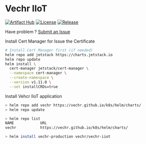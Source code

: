 # Vechr IIoT


[![Artifact Hub](https://img.shields.io/endpoint?url=https://artifacthub.io/badge/repository/vechr-iiot)](https://artifacthub.io/packages/helm/vechr/vechr-iiot)
[![License](https://img.shields.io/github/license/vechr/k8s)](https://raw.githubusercontent.com/vechr/k8s/master/LICENSE)
[![Release](https://img.shields.io/github/release/vechr/k8s.svg)](https://github.com/vechr/k8s/releases/latest)

Have problem ? [Submit an Issue](https://github.com/vechr/k8s/issues)

Install Cert Manager for Issue the Certificate
```bash
# Install Cert Manager first (if needed)
helm repo add jetstack https://charts.jetstack.io
helm repo update
helm install \
  cert-manager jetstack/cert-manager \
  --namespace cert-manager \
  --create-namespace \
  --version v1.11.0 \
  --set installCRDs=true
```

Install Vehcr IIoT application
```sh
> helm repo add vechr https://vechr.github.io/k8s/helm/charts/
> helm repo update

> helm repo list
NAME          	URL 
vechr          	https://vechr.github.io/k8s/helm/charts/

> helm install vechr-production vechr/vechr-iiot
```